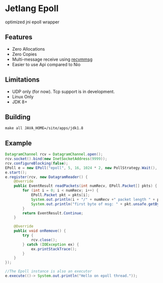 # Jetlang Epoll
optimized jni epoll wrapper

## Features
 * Zero Allocations 
 * Zero Copies
 * Multi-message receive using  [recvmmsg](http://man7.org/linux/man-pages/man2/recvmmsg.2.html)
 * Easier to use Api compared to Nio

## Limitations
 * UDP only (for now). Tcp support is in development.
 * Linux Only
 * JDK 8+
 
## Building
```
make all JAVA_HOME=/site/apps/jdk1.8
``` 
 
## Example 
```java
DatagramChannel rcv = DatagramChannel.open();
rcv.socket().bind(new InetSocketAddress(9999));
rcv.configureBlocking(false);
EPoll e = new EPoll("epoll", 5, 16, 1024 * 2, new PollStrategy.Wait(), EventBatch.NO_OP);
e.start();
e.register(rcv, new DatagramReader() {
    @Override
    public EventResult readPackets(int numRecv, EPoll.Packet[] pkts) {
        for (int i = 0; i < numRecv; i++) {
            EPoll.Packet pkt = pkts[i];
            System.out.println(i + "/" + numRecv +" packet length " + pkt.getLength());
            System.out.println("first byte of msg: " + pkt.unsafe.getByte(pkt.bufferAddress));
        }
        return EventResult.Continue;
    }

    @Override
    public void onRemove() {
        try {
            rcv.close();
        } catch (IOException ex) {
            ex.printStackTrace();
        }
    }
});  

//The Epoll instance is also an executor
e.execute(()-> System.out.println("Hello on epoll thread."));

```   
